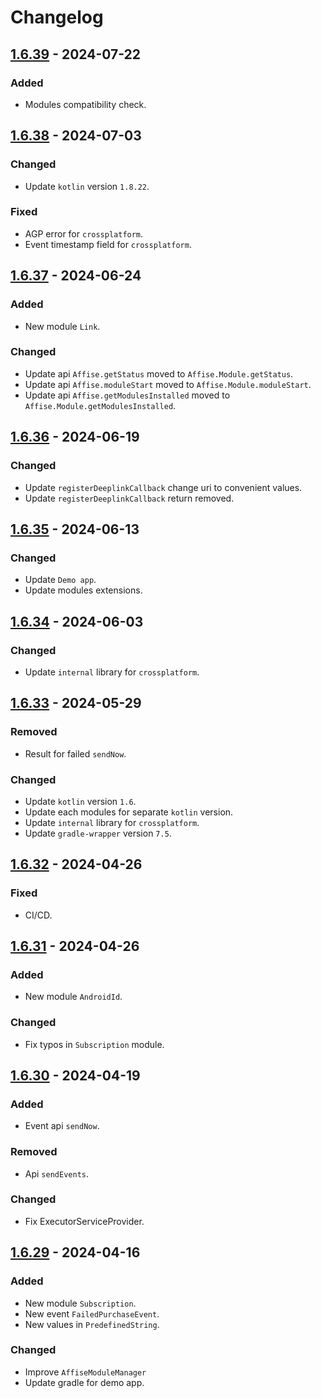 # Changelog

## [1.6.39] - 2024-07-22

### Added

- Modules compatibility check.

## [1.6.38] - 2024-07-03

### Changed

- Update `kotlin` version `1.8.22`.

### Fixed

- AGP error for `crossplatform`.
- Event timestamp field for `crossplatform`.

## [1.6.37] - 2024-06-24

### Added

- New module `Link`.

### Changed

- Update api `Affise.getStatus` moved to `Affise.Module.getStatus`.
- Update api `Affise.moduleStart` moved to `Affise.Module.moduleStart`.
- Update api `Affise.getModulesInstalled` moved to `Affise.Module.getModulesInstalled`.

## [1.6.36] - 2024-06-19

### Changed

- Update `registerDeeplinkCallback` change uri to convenient values.
- Update `registerDeeplinkCallback` return removed.

## [1.6.35] - 2024-06-13

### Changed

- Update `Demo app`.
- Update modules extensions.

## [1.6.34] - 2024-06-03

### Changed

- Update `internal` library for `crossplatform`.

## [1.6.33] - 2024-05-29

### Removed

- Result for failed `sendNow`.

### Changed

- Update `kotlin` version `1.6`.
- Update each modules for separate `kotlin` version. 
- Update `internal` library for `crossplatform`.
- Update `gradle-wrapper` version `7.5`.

## [1.6.32] - 2024-04-26

### Fixed

- CI/CD.

## [1.6.31] - 2024-04-26

### Added

- New module `AndroidId`.

### Changed

- Fix typos in `Subscription` module.

## [1.6.30] - 2024-04-19

### Added

- Event api `sendNow`.

### Removed

- Api `sendEvents`.

### Changed

- Fix ExecutorServiceProvider.

## [1.6.29] - 2024-04-16

### Added

- New module `Subscription`.
- New event `FailedPurchaseEvent`.
- New values in `PredefinedString`.

### Changed

- Improve `AffiseModuleManager`
- Update gradle for demo app.

[1.6.39]: https://github.com/affise/sdk-android/compare/v1.6.38...v1.6.39
[1.6.38]: https://github.com/affise/sdk-android/compare/v1.6.37...v1.6.38
[1.6.37]: https://github.com/affise/sdk-android/compare/v1.6.36...v1.6.37
[1.6.36]: https://github.com/affise/sdk-android/compare/v1.6.35...v1.6.36
[1.6.35]: https://github.com/affise/sdk-android/compare/v1.6.34...v1.6.35
[1.6.34]: https://github.com/affise/sdk-android/compare/v1.6.33...v1.6.34
[1.6.33]: https://github.com/affise/sdk-android/compare/v1.6.32...v1.6.33
[1.6.32]: https://github.com/affise/sdk-android/compare/v1.6.31...v1.6.32
[1.6.31]: https://github.com/affise/sdk-android/compare/v1.6.30...v1.6.31
[1.6.30]: https://github.com/affise/sdk-android/compare/v1.6.29...v1.6.30
[1.6.29]: https://github.com/affise/sdk-android/compare/v1.6.28...v1.6.29
